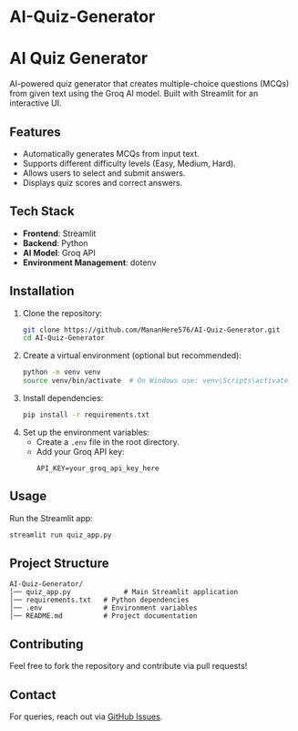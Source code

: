# AI-Quiz-Generator
# AI Quiz Generator

AI-powered quiz generator that creates multiple-choice questions (MCQs) from given text using the Groq AI model. Built with Streamlit for an interactive UI.

## Features
- Automatically generates MCQs from input text.
- Supports different difficulty levels (Easy, Medium, Hard).
- Allows users to select and submit answers.
- Displays quiz scores and correct answers.

## Tech Stack
- **Frontend**: Streamlit
- **Backend**: Python
- **AI Model**: Groq API
- **Environment Management**: dotenv

## Installation

1. Clone the repository:
   ```sh
   git clone https://github.com/MananHere576/AI-Quiz-Generator.git
   cd AI-Quiz-Generator
   ```
2. Create a virtual environment (optional but recommended):
   ```sh
   python -m venv venv
   source venv/bin/activate  # On Windows use: venv\Scripts\activate
   ```
3. Install dependencies:
   ```sh
   pip install -r requirements.txt
   ```
4. Set up the environment variables:
   - Create a `.env` file in the root directory.
   - Add your Groq API key:
     ```
     API_KEY=your_groq_api_key_here
     ```

## Usage

Run the Streamlit app:
```sh
streamlit run quiz_app.py
```

## Project Structure
```
AI-Quiz-Generator/
│── quiz_app.py             # Main Streamlit application
│── requirements.txt   # Python dependencies
│── .env               # Environment variables
│── README.md          # Project documentation
```

## Contributing
Feel free to fork the repository and contribute via pull requests!

## Contact
For queries, reach out via [GitHub Issues](https://github.com/MananHere576/AI-Quiz-Generator/issues).
